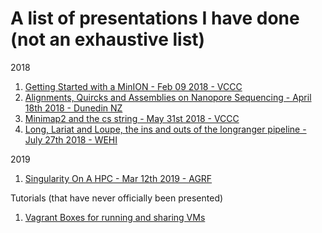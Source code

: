 # A list of presentations I have done (not an exhaustive list)

2018
1. [Getting Started with a MinION - Feb 09 2018 - VCCC](Getting_Started_with_a_MinION/Getting_Started_with_a_MinION.html)
2. [Alignments, Quircks and Assemblies on Nanopore Sequencing - April 18th 2018 - Dunedin NZ](nanopore_dunedin/nanopore_dunedin.html)
3. [Minimap2 and the cs string - May 31st 2018 - VCCC](PeterMac_CSSTRING_2018/PeterMac_CS_string_2018.html)
4. [Long, Lariat and Loupe, the ins and outs of the longranger pipeline - July 27th 2018 - WEHI](linked_reads/linked_reads.html)

2019
1. [Singularity On A HPC - Mar 12th 2019 - AGRF](HPC_and_Singularty/HPC_Singularity_Presentation.html)

Tutorials (that have never officially been presented)
1. [Vagrant Boxes for running and sharing VMs](Creating_A_Vagrant_Box/Creating_A_Vagrant_Box.html)

